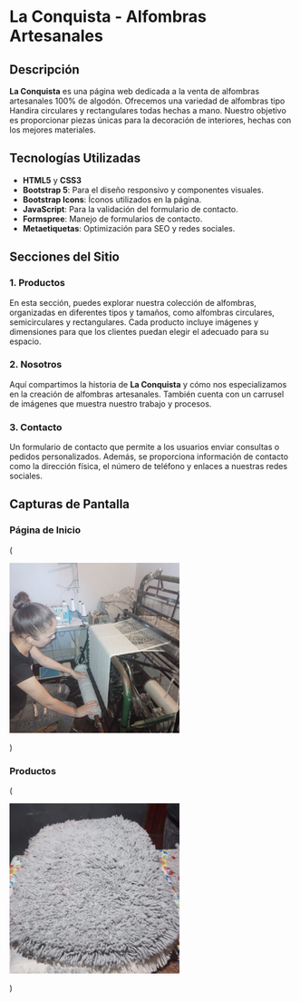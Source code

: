 # La Conquista - Alfombras Artesanales

## Descripción

**La Conquista** es una página web dedicada a la venta de alfombras artesanales 100% de algodón. Ofrecemos una variedad de alfombras tipo Handira circulares y rectangulares todas hechas a mano. Nuestro objetivo es proporcionar piezas únicas para la decoración de interiores, hechas con los mejores materiales.

## Tecnologías Utilizadas

- **HTML5** y **CSS3**
- **Bootstrap 5**: Para el diseño responsivo y componentes visuales.
- **Bootstrap Icons**: Íconos utilizados en la página.
- **JavaScript**: Para la validación del formulario de contacto.
- **Formspree**: Manejo de formularios de contacto.
- **Metaetiquetas**: Optimización para SEO y redes sociales.

## Secciones del Sitio

### 1. Productos
En esta sección, puedes explorar nuestra colección de alfombras, organizadas en diferentes tipos y tamaños, como alfombras circulares, semicirculares y rectangulares. Cada producto incluye imágenes y dimensiones para que los clientes puedan elegir el adecuado para su espacio.

### 2. Nosotros
Aquí compartimos la historia de **La Conquista** y cómo nos especializamos en la creación de alfombras artesanales. También cuenta con un carrusel de imágenes que muestra nuestro trabajo y procesos.

### 3. Contacto
Un formulario de contacto que permite a los usuarios enviar consultas o pedidos personalizados. Además, se proporciona información de contacto como la dirección física, el número de teléfono y enlaces a nuestras redes sociales.

## Capturas de Pantalla

### Página de Inicio
(<p>
  <img src="./assets/img/Alfombras/Nosotros/IMG-20240911-WA0031.jpg" width="300" />
</p>)

### Productos
(<p>
  <img src="./assets/img/Alfombras/Semicircular/IMG-20240821-WA0008.webp" width="300" />
</p>)

